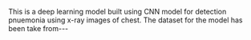 This is a deep learning model built using CNN model for detection pnuemonia using x-ray images of chest.
The dataset for the model has been take from---
